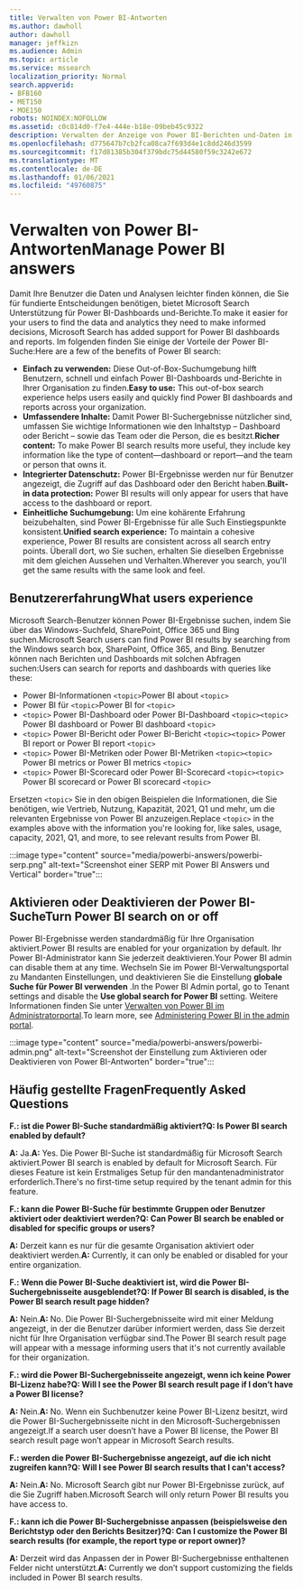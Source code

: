 ```yaml
---
title: Verwalten von Power BI-Antworten
ms.author: dawholl
author: dawholl
manager: jeffkizn
ms.audience: Admin
ms.topic: article
ms.service: mssearch
localization_priority: Normal
search.appverid:
- BFB160
- MET150
- MOE150
robots: NOINDEX:NOFOLLOW
ms.assetid: c0c814d0-f7e4-444e-b18e-09beb45c9322
description: Verwalten der Anzeige von Power BI-Berichten und-Daten in Suchergebnissen
ms.openlocfilehash: d775647b7cb2fca08ca7f693d4e1c8dd246d3599
ms.sourcegitcommit: f17d81385b304f379bdc75d44580f59c3242e672
ms.translationtype: MT
ms.contentlocale: de-DE
ms.lasthandoff: 01/06/2021
ms.locfileid: "49760875"
---
```

# <a name="manage-power-bi-answers"></a><span data-ttu-id="9559a-103">Verwalten von Power BI-Antworten</span><span class="sxs-lookup"><span data-stu-id="9559a-103">Manage Power BI answers</span></span>

<span data-ttu-id="9559a-104">Damit Ihre Benutzer die Daten und Analysen leichter finden können, die Sie für fundierte Entscheidungen benötigen, bietet Microsoft Search Unterstützung für Power BI-Dashboards und-Berichte.</span><span class="sxs-lookup"><span data-stu-id="9559a-104">To make it easier for your users to find the data and analytics they need to make informed decisions, Microsoft Search has added support for Power BI dashboards and reports.</span></span> <span data-ttu-id="9559a-105">Im folgenden finden Sie einige der Vorteile der Power BI-Suche:</span><span class="sxs-lookup"><span data-stu-id="9559a-105">Here are a few of the benefits of Power BI search:</span></span>

* <span data-ttu-id="9559a-106">**Einfach zu verwenden:** Diese Out-of-Box-Suchumgebung hilft Benutzern, schnell und einfach Power BI-Dashboards und-Berichte in Ihrer Organisation zu finden.</span><span class="sxs-lookup"><span data-stu-id="9559a-106">**Easy to use:** This out-of-box search experience helps users easily and quickly find Power BI dashboards and reports across your organization.</span></span>
* <span data-ttu-id="9559a-107">**Umfassendere Inhalte:** Damit Power BI-Suchergebnisse nützlicher sind, umfassen Sie wichtige Informationen wie den Inhaltstyp – Dashboard oder Bericht – sowie das Team oder die Person, die es besitzt.</span><span class="sxs-lookup"><span data-stu-id="9559a-107">**Richer content:** To make Power BI search results more useful, they include key information like the type of content—dashboard or report—and the team or person that owns it.</span></span>
* <span data-ttu-id="9559a-108">**Integrierter Datenschutz:** Power BI-Ergebnisse werden nur für Benutzer angezeigt, die Zugriff auf das Dashboard oder den Bericht haben.</span><span class="sxs-lookup"><span data-stu-id="9559a-108">**Built-in data protection:** Power BI results will only appear for users that have access to the dashboard or report.</span></span>
* <span data-ttu-id="9559a-109">**Einheitliche Suchumgebung:** Um eine kohärente Erfahrung beizubehalten, sind Power BI-Ergebnisse für alle Such Einstiegspunkte konsistent.</span><span class="sxs-lookup"><span data-stu-id="9559a-109">**Unified search experience:** To maintain a cohesive experience, Power BI results are consistent across all search entry points.</span></span> <span data-ttu-id="9559a-110">Überall dort, wo Sie suchen, erhalten Sie dieselben Ergebnisse mit dem gleichen Aussehen und Verhalten.</span><span class="sxs-lookup"><span data-stu-id="9559a-110">Wherever you search, you'll get the same results with the same look and feel.</span></span>

## <a name="what-users-experience"></a><span data-ttu-id="9559a-111">Benutzererfahrung</span><span class="sxs-lookup"><span data-stu-id="9559a-111">What users experience</span></span>

<span data-ttu-id="9559a-112">Microsoft Search-Benutzer können Power BI-Ergebnisse suchen, indem Sie über das Windows-Suchfeld, SharePoint, Office 365 und Bing suchen.</span><span class="sxs-lookup"><span data-stu-id="9559a-112">Microsoft Search users can find Power BI results by searching from the Windows search box, SharePoint, Office 365, and Bing.</span></span> <span data-ttu-id="9559a-113">Benutzer können nach Berichten und Dashboards mit solchen Abfragen suchen:</span><span class="sxs-lookup"><span data-stu-id="9559a-113">Users can search for reports and dashboards with queries like these:</span></span>

* <span data-ttu-id="9559a-114">Power BI-Informationen `<topic>`</span><span class="sxs-lookup"><span data-stu-id="9559a-114">Power BI about `<topic>`</span></span>
* <span data-ttu-id="9559a-115">Power BI für `<topic>`</span><span class="sxs-lookup"><span data-stu-id="9559a-115">Power BI for `<topic>`</span></span>
* <span data-ttu-id="9559a-116">`<topic>` Power BI-Dashboard oder Power BI-Dashboard `<topic>`</span><span class="sxs-lookup"><span data-stu-id="9559a-116">`<topic>` Power BI dashboard or Power BI dashboard `<topic>`</span></span>
* <span data-ttu-id="9559a-117">`<topic>` Power BI-Bericht oder Power BI-Bericht `<topic>`</span><span class="sxs-lookup"><span data-stu-id="9559a-117">`<topic>` Power BI report or Power BI report `<topic>`</span></span>
* <span data-ttu-id="9559a-118">`<topic>` Power BI-Metriken oder Power BI-Metriken `<topic>`</span><span class="sxs-lookup"><span data-stu-id="9559a-118">`<topic>` Power BI metrics or Power BI metrics `<topic>`</span></span>
* <span data-ttu-id="9559a-119">`<topic>` Power BI-Scorecard oder Power BI-Scorecard `<topic>`</span><span class="sxs-lookup"><span data-stu-id="9559a-119">`<topic>` Power BI scorecard or Power BI scorecard `<topic>`</span></span>

<span data-ttu-id="9559a-120">Ersetzen `<topic>` Sie in den obigen Beispielen die Informationen, die Sie benötigen, wie Vertrieb, Nutzung, Kapazität, 2021, Q1 und mehr, um die relevanten Ergebnisse von Power BI anzuzeigen.</span><span class="sxs-lookup"><span data-stu-id="9559a-120">Replace `<topic>` in the examples above with the information you're looking for, like sales, usage, capacity, 2021, Q1, and more, to see relevant results from Power BI.</span></span>

:::image type="content" source="media/powerbi-answers/powerbi-serp.png" alt-text="Screenshot einer SERP mit Power BI Answers und Vertical" border="true":::

## <a name="turn-power-bi-search-on-or-off"></a><span data-ttu-id="9559a-122">Aktivieren oder Deaktivieren der Power BI-Suche</span><span class="sxs-lookup"><span data-stu-id="9559a-122">Turn Power BI search on or off</span></span>

<span data-ttu-id="9559a-123">Power BI-Ergebnisse werden standardmäßig für Ihre Organisation aktiviert.</span><span class="sxs-lookup"><span data-stu-id="9559a-123">Power BI results are enabled for your organization by default.</span></span> <span data-ttu-id="9559a-124">Ihr Power BI-Administrator kann Sie jederzeit deaktivieren.</span><span class="sxs-lookup"><span data-stu-id="9559a-124">Your Power BI admin can disable them at any time.</span></span> <span data-ttu-id="9559a-125">Wechseln Sie im Power BI-Verwaltungsportal zu Mandanten Einstellungen, und deaktivieren Sie die Einstellung **globale Suche für Power BI verwenden** .</span><span class="sxs-lookup"><span data-stu-id="9559a-125">In the Power BI Admin portal, go to Tenant settings and disable the **Use global search for Power BI** setting.</span></span> <span data-ttu-id="9559a-126">Weitere Informationen finden Sie unter [Verwalten von Power BI im Administratorportal](https://docs.microsoft.com/power-bi/admin/service-admin-portal#use-global-search-for-power-bi-preview).</span><span class="sxs-lookup"><span data-stu-id="9559a-126">To learn more, see [Administering Power BI in the admin portal](https://docs.microsoft.com/power-bi/admin/service-admin-portal#use-global-search-for-power-bi-preview).</span></span>

:::image type="content" source="media/powerbi-answers/powerbi-admin.png" alt-text="Screenshot der Einstellung zum Aktivieren oder Deaktivieren von Power BI-Antworten" border="true":::

## <a name="frequently-asked-questions"></a><span data-ttu-id="9559a-128">Häufig gestellte Fragen</span><span class="sxs-lookup"><span data-stu-id="9559a-128">Frequently Asked Questions</span></span>

<span data-ttu-id="9559a-129">**F.: ist die Power BI-Suche standardmäßig aktiviert?**</span><span class="sxs-lookup"><span data-stu-id="9559a-129">**Q: Is Power BI search enabled by default?**</span></span>

<span data-ttu-id="9559a-130">**A:** Ja.</span><span class="sxs-lookup"><span data-stu-id="9559a-130">**A:** Yes.</span></span> <span data-ttu-id="9559a-131">Die Power BI-Suche ist standardmäßig für Microsoft Search aktiviert.</span><span class="sxs-lookup"><span data-stu-id="9559a-131">Power BI search is enabled by default for Microsoft Search.</span></span> <span data-ttu-id="9559a-132">Für dieses Feature ist kein Erstmaliges Setup für den mandantenadministrator erforderlich.</span><span class="sxs-lookup"><span data-stu-id="9559a-132">There's no first-time setup required by the tenant admin for this feature.</span></span>

<span data-ttu-id="9559a-133">**F.: kann die Power BI-Suche für bestimmte Gruppen oder Benutzer aktiviert oder deaktiviert werden?**</span><span class="sxs-lookup"><span data-stu-id="9559a-133">**Q: Can Power BI search be enabled or disabled for specific groups or users?**</span></span>

<span data-ttu-id="9559a-134">**A:** Derzeit kann es nur für die gesamte Organisation aktiviert oder deaktiviert werden.</span><span class="sxs-lookup"><span data-stu-id="9559a-134">**A:** Currently, it can only be enabled or disabled for your entire organization.</span></span>

<span data-ttu-id="9559a-135">**F.: Wenn die Power BI-Suche deaktiviert ist, wird die Power BI-Suchergebnisseite ausgeblendet?**</span><span class="sxs-lookup"><span data-stu-id="9559a-135">**Q: If Power BI search is disabled, is the Power BI search result page hidden?**</span></span>

<span data-ttu-id="9559a-136">**A:** Nein.</span><span class="sxs-lookup"><span data-stu-id="9559a-136">**A:** No.</span></span> <span data-ttu-id="9559a-137">Die Power BI-Suchergebnisseite wird mit einer Meldung angezeigt, in der die Benutzer darüber informiert werden, dass Sie derzeit nicht für Ihre Organisation verfügbar sind.</span><span class="sxs-lookup"><span data-stu-id="9559a-137">The Power BI search result page will appear with a message informing users that it's not currently available for their organization.</span></span>

<span data-ttu-id="9559a-138">**F.: wird die Power BI-Suchergebnisseite angezeigt, wenn ich keine Power BI-Lizenz habe?**</span><span class="sxs-lookup"><span data-stu-id="9559a-138">**Q: Will I see the Power BI search result page if I don’t have a Power BI license?**</span></span>

<span data-ttu-id="9559a-139">**A:** Nein.</span><span class="sxs-lookup"><span data-stu-id="9559a-139">**A:** No.</span></span> <span data-ttu-id="9559a-140">Wenn ein Suchbenutzer keine Power BI-Lizenz besitzt, wird die Power BI-Suchergebnisseite nicht in den Microsoft-Suchergebnissen angezeigt.</span><span class="sxs-lookup"><span data-stu-id="9559a-140">If a search user doesn’t have a Power BI license, the Power BI search result page won’t appear in Microsoft Search results.</span></span>

<span data-ttu-id="9559a-141">**F.: werden die Power BI-Suchergebnisse angezeigt, auf die ich nicht zugreifen kann?**</span><span class="sxs-lookup"><span data-stu-id="9559a-141">**Q: Will I see Power BI search results that I can't access?**</span></span>

<span data-ttu-id="9559a-142">**A:** Nein.</span><span class="sxs-lookup"><span data-stu-id="9559a-142">**A:** No.</span></span> <span data-ttu-id="9559a-143">Microsoft Search gibt nur Power BI-Ergebnisse zurück, auf die Sie Zugriff haben.</span><span class="sxs-lookup"><span data-stu-id="9559a-143">Microsoft Search will only return Power BI results you have access to.</span></span>

<span data-ttu-id="9559a-144">**F.: kann ich die Power BI-Suchergebnisse anpassen (beispielsweise den Berichtstyp oder den Berichts Besitzer)?**</span><span class="sxs-lookup"><span data-stu-id="9559a-144">**Q: Can I customize the Power BI search results (for example, the report type or report owner)?**</span></span>

<span data-ttu-id="9559a-145">**A:** Derzeit wird das Anpassen der in Power BI-Suchergebnisse enthaltenen Felder nicht unterstützt.</span><span class="sxs-lookup"><span data-stu-id="9559a-145">**A:** Currently we don’t support customizing the fields included in Power BI search results.</span></span>
